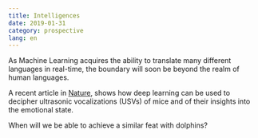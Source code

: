 ```yaml
---
title: Intelligences
date: 2019-01-31
category: prospective
lang: en
---
```


As Machine Learning acquires the ability to translate many different languages in real-time, the boundary will soon be beyond the realm of human languages.

A recent article in [Nature](https://www.nature.com/articles/s41386-018-0303-6), shows how deep learning can be used to decipher ultrasonic vocalizations (USVs) of mice and of their insights into the emotional state.

When will we be able to achieve a similar feat with dolphins?